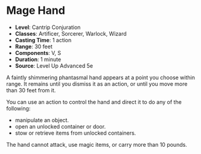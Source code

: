 # Mage Hand

- **Level**: Cantrip Conjuration
- **Classes**: Artificer, Sorcerer, Warlock, Wizard
- **Casting Time**: 1 action
- **Range**: 30 feet
- **Components**: V, S
- **Duration**: 1 minute
- **Source**: Level Up Advanced 5e

A faintly shimmering phantasmal hand appears at a point you choose within range. It remains until you dismiss it as an action, or until you move more than 30 feet from it.

You can use an action to control the hand and direct it to do any of the following:

* manipulate an object.
* open an unlocked container or door.
* stow or retrieve items from unlocked containers.

The hand cannot attack, use magic items, or carry more than 10 pounds.

